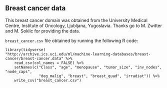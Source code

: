 ## Breast cancer data

This breast cancer domain was obtained from the University Medical Centre, Institute of Oncology, Ljubljana, Yugoslavia.  Thanks go to M. Zwitter and M. Soklic for providing the data.

`breast_cancer.csv` file obtained by running the following R code:

```
library(tidyverse)
"http://archive.ics.uci.edu/ml/machine-learning-databases/breast-cancer/breast-cancer.data" %>% 
	read_csv(col_names = FALSE) %>% 
	setNames(c("Class", "age", "menopause", "tumor_size", "inv_nodes", "node_caps", 
			   "deg_malig", "breast", "breast_quad", "irradiat")) %>% 
	write_csv("breast_cancer.csv")
```